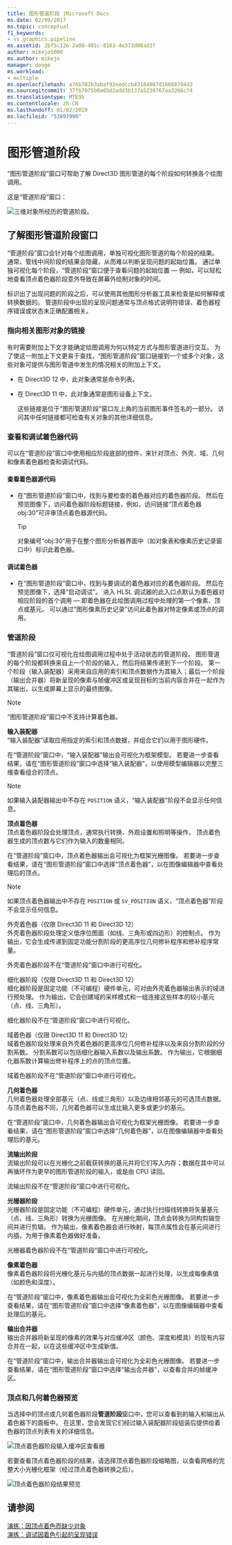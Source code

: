 ```yaml
---
title: 图形管道阶段 |Microsoft Docs
ms.date: 02/09/2017
ms.topic: conceptual
f1_keywords:
- vs.graphics.pipeline
ms.assetid: 2bf5c12e-2a00-401c-8163-4e373d08ad3f
author: mikejo5000
ms.author: mikejo
manager: douge
ms.workload:
- multiple
ms.openlocfilehash: a76b782b3abaf92eedccb43104987d16668794d3
ms.sourcegitcommit: 37fb7075b0a65d2add3b137a5230767aa3266c74
ms.translationtype: MTE95
ms.contentlocale: zh-CN
ms.lasthandoff: 01/02/2019
ms.locfileid: "53897990"
---
```

# <a name="graphics-pipeline-stages"></a>图形管道阶段
“图形管道阶段”窗口可帮助了解 Direct3D 图形管道的每个阶段如何转换各个绘图调用。  
  
 这是“管道阶段”窗口：  
  
 ![三维对象所经历的管道阶段。](media/gfx_diag_demo_pipeline_stages_orientation.png)
  
## <a name="understanding-the-graphics-pipeline-stages-window"></a>了解图形管道阶段窗口  
 “管道阶段”窗口会针对每个绘图调用，单独可视化图形管道的每个阶段的结果。 通常，管线中间阶段的结果会隐藏，从而难以判断呈现问题的起始位置。 通过单独可视化每个阶段，“管道阶段”窗口便于查看问题的起始位置 — 例如，可以轻松地查看顶点着色器阶段意外导致在屏幕外绘制对象的时间。  
  
 标识出了出现问题的阶段之后，可以使用其他图形分析器工具来检查是如何解释或转换数据的。 管道阶段中出现的呈现问题通常与顶点格式说明符错误、着色器程序错误或状态未正确配置相关。  
  
### <a name="links-to-related-graphics-objects"></a>指向相关图形对象的链接  
 有时需要附加上下文才能确定绘图调用为何以特定方式与图形管道进行交互。 为了使这一附加上下文更易于查找，“图形管道阶段”窗口链接到一个或多个对象，这些对象可提供与图形管道中发生的情况相关的附加上下文。  
  
- 在 Direct3D 12 中，此对象通常是命令列表。  
  
- 在 Direct3D 11 中，此对象通常是图形设备上下文。  
  
  这些链接是位于“图形管道阶段”窗口左上角的当前图形事件签名的一部分。 访问其中任何链接都可检查有关对象的其他详细信息。  
  
### <a name="viewing-and-debugging-shader-code"></a>查看和调试着色器代码  
 可以在“管道阶段”窗口中使用相应阶段底部的控件，来针对顶点、外壳、域、几何和像素着色器检查和调试代码。  
  
#### <a name="to-view-a-shaders-source-code"></a>查看着色器源代码  
  
-   在“图形管道阶段”窗口中，找到与要检查的着色器对应的着色器阶段。 然后在预览图像下，访问着色器阶段标题链接，例如，访问链接“顶点着色器 obj:30”可评审顶点着色器源代码。  
  
    > [!TIP]
    >  对象编号“obj:30”用于在整个图形分析器界面中（如对象表和像素历史记录窗口中）标识此着色器。  
  
#### <a name="to-debug-a-shader"></a>调试着色器  
  
-   在“图形管道阶段”窗口中，找到与要调试的着色器对应的着色器阶段。 然后在预览图像下，选择“启动调试”。 进入 HLSL 调试器的此入口点默认为着色器对相应阶段的首个调用 — 即着色器在此绘图调用过程中处理的第一个像素、顶点或基元。 可以通过“图形像素历史记录”访问此着色器对特定像素或顶点的调用。  
  
### <a name="the-pipeline-stages"></a>管道阶段  
 “管道阶段”窗口仅可视化在绘图调用过程中处于活动状态的管道阶段。 图形管道的每个阶段都转换来自上一个阶段的输入，然后将结果传递到下一个阶段。 第一个阶段（输入装配器）采用来自应用的索引和顶点数据作为其输入；最后一个阶段（输出合并器）将新呈现的像素与帧缓冲区或呈现目标的当前内容合并在一起作为其输出，以生成屏幕上显示的最终图像。  
  
> [!NOTE]
>  “图形管道阶段”窗口中不支持计算着色器。  
  
 **输入装配器**  
 “输入装配器”读取应用指定的索引和顶点数据，并组合它们以用于图形硬件。  
  
 在“管道阶段”窗口中，“输入装配器”输出会可视化为框架模型。 若要进一步查看结果，请在“图形管道阶段”窗口中选择“输入装配器”，以使用模型编辑器以完整三维查看组合的顶点。  
  
> [!NOTE]
>  如果输入装配器输出中不存在 `POSITION` 语义，“输入装配器”阶段不会显示任何信息。  
  
 **顶点着色器**  
 顶点着色器阶段会处理顶点，通常执行转换、外观设置和照明等操作。 顶点着色器生成的顶点数与它们作为输入的数量相同。  
  
 在“管道阶段”窗口中，顶点着色器输出会可视化为框架光栅图像。 若要进一步查看结果，请在“图形管道阶段”窗口中选择“顶点着色器”，以在图像编辑器中查看处理后的顶点。  
  
> [!NOTE]
>  如果顶点着色器输出中不存在 `POSITION` 或 `SV_POSITION` 语义，“顶点着色器”阶段不会显示任何信息。  
  
 外壳着色器（仅限 Direct3D 11 和 Direct3D 12）  
 外壳着色器阶段处理定义低序位图面（如线、三角形或四边形）的控制点。 作为输出，它会生成传递到固定功能分割阶段的更高序位几何修补程序和修补程序常量。  
  
 外壳着色器阶段不在“管道阶段”窗口中进行可视化。  
  
 细化器阶段（仅限 Direct3D 11 和 Direct3D 12）  
 细化器阶段是固定功能（不可编程）硬件单元，可对由外壳着色器输出表示的域进行预处理。 作为输出，它会创建域的采样模式和一组连接这些样本的较小基元（点、线、三角形）。  
  
 细化器阶段不在“管道阶段”窗口中进行可视化。  
  
 域着色器（仅限 Direct3D 11 和 Direct3D 12）  
 域着色器阶段处理来自外壳着色器的更高序位几何修补程序以及来自分割阶段的分割系数。 分割系数可以包括细化器输入系数以及输出系数。 作为输出，它根据细化器系数计算输出修补程序上的点的顶点位置。  
  
 域着色器阶段不在“管道阶段”窗口中进行可视化。  
  
 **几何着色器**  
 几何着色器处理全部基元（点、线或三角形）以及边缘相邻基元的可选顶点数据。 与顶点着色器不同，几何着色器可以生成比输入更多或更少的基元。  
  
 在“管道阶段”窗口中，几何着色器输出会可视化为框架光栅图像。 若要进一步查看结果，请在“图形管道阶段”窗口中选择“几何着色器”，以在图像编辑器中查看处理后的基元。  
  
 **流输出阶段**  
 流输出阶段可以在光栅化之前截获转换的基元并将它们写入内存；数据在其中可以再循环作为更早的图形管道阶段的输入，或是由 CPU 读回。  
  
 流输出阶段不在“管道阶段”窗口中进行可视化。  
  
 **光栅器阶段**  
 光栅器阶段是固定功能（不可编程）硬件单元，通过执行扫描线转换将矢量基元（点、线、三角形）转换为光栅图像。 在光栅化期间，顶点会转换为同构剪辑空间并进行剪辑。 作为输出，像素着色器会进行映射，每顶点属性会在基元间进行内插，为用于像素着色器做好准备。  
  
 光栅器着色器阶段不在“管道阶段”窗口中进行可视化。  
  
 **像素着色器**  
 像素着色器阶段将光栅化基元与内插的顶点数据一起进行处理，以生成每像素值（如颜色和深度）。  
  
 在“管道阶段”窗口中，像素着色器输出会可视化为全彩色光栅图像。 若要进一步查看结果，请在“图形管道阶段”窗口中选择“像素着色器”，以在图像编辑器中查看处理后的基元。  
  
 **输出合并器**  
 输出合并器将新呈现的像素的效果与对应缓冲区（颜色、深度和模具）的现有内容合并在一起，以在这些缓冲区中生成新值。  
  
 在“管道阶段”窗口中，输出合并器输出会可视化为全彩色光栅图像。 若要进一步查看结果，请在“图形管道阶段”窗口中选择“输出合并器”，以查看合并的帧缓冲区。  
  
### <a name="vertex-and-geometry-shader-preview"></a>顶点和几何着色器预览  
 当选择中的顶点或几何着色器阶段**管道阶段**窗口中，您可以查看到的输入和输出从着色器下的面板中。  在这里，您会发现它们经过输入装配器阶段组装后提供给着色器的顶点列表有关的详细信息。  

 ![顶点着色器阶段输入缓冲区查看器](media/gfx_diag_vertex_shader_inbuffers.png)  
  
 若要查看顶点着色器阶段的结果，请选择顶点着色器阶段缩略图，以查看网格的完整大小光栅化框架（经过顶点着色器转换之后）。  
  
 ![顶点着色器阶段结果预览](media/gfx_diag_vertex_shader_preview.png)  
  
## <a name="see-also"></a>请参阅  
 [演练：因顶点着色而缺少对象](walkthrough-missing-objects-due-to-vertex-shading.md)   
 [演练：调试因着色引起的呈现错误](walkthrough-debugging-rendering-errors-due-to-shading.md)